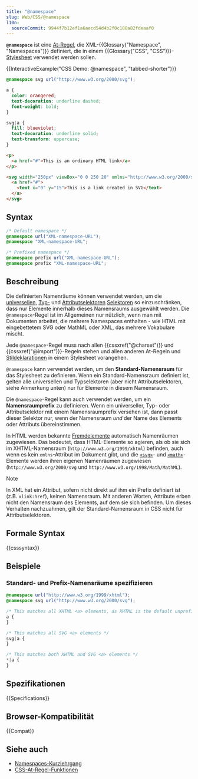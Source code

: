 ```yaml
---
title: "@namespace"
slug: Web/CSS/@namespace
l10n:
  sourceCommit: 9944f7b12ef1a6aecd54d4b2f0c188a82fdeaaf0
---
```


**`@namespace`** ist eine [At-Regel](/de/docs/Web/CSS/CSS_syntax/At-rule), die XML-{{Glossary("Namespace", "Namespaces")}} definiert, die in einem {{Glossary("CSS", "CSS")}}-[Stylesheet](/de/docs/Web/API/StyleSheet) verwendet werden sollen.

{{InteractiveExample("CSS Demo: @namespace", "tabbed-shorter")}}

```css interactive-example
@namespace svg url("http://www.w3.org/2000/svg");

a {
  color: orangered;
  text-decoration: underline dashed;
  font-weight: bold;
}

svg|a {
  fill: blueviolet;
  text-decoration: underline solid;
  text-transform: uppercase;
}
```

```html interactive-example
<p>
  <a href="#">This is an ordinary HTML link</a>
</p>

<svg width="250px" viewBox="0 0 250 20" xmlns="http://www.w3.org/2000/svg">
  <a href="#">
    <text x="0" y="15">This is a link created in SVG</text>
  </a>
</svg>
```

## Syntax

```css
/* Default namespace */
@namespace url("XML-namespace-URL");
@namespace "XML-namespace-URL";

/* Prefixed namespace */
@namespace prefix url("XML-namespace-URL");
@namespace prefix "XML-namespace-URL";
```

## Beschreibung

Die definierten Namenräume können verwendet werden, um die [universellen](/de/docs/Web/CSS/Universal_selectors), [Typ-](/de/docs/Web/CSS/Type_selectors) und [Attributselektoren](/de/docs/Web/CSS/Attribute_selectors) [Selektoren](/de/docs/Learn_web_development/Core/Styling_basics/Basic_selectors) so einzuschränken, dass nur Elemente innerhalb dieses Namensraums ausgewählt werden. Die `@namespace`-Regel ist im Allgemeinen nur nützlich, wenn man mit Dokumenten arbeitet, die mehrere Namespaces enthalten - wie HTML mit eingebettetem SVG oder MathML oder XML, das mehrere Vokabulare mischt.

Jede `@namespace`-Regel muss nach allen {{cssxref("@charset")}} und {{cssxref("@import")}}-Regeln stehen und allen anderen At-Regeln und [Stildeklarationen](/de/docs/Web/API/CSSStyleDeclaration) in einem Stylesheet vorangehen.

`@namespace` kann verwendet werden, um den **Standard-Namensraum** für das Stylesheet zu definieren. Wenn ein Standard-Namensraum definiert ist, gelten alle universellen und Typselektoren (aber nicht Attributselektoren, siehe Anmerkung unten) nur für Elemente in diesem Namensraum.

Die `@namespace`-Regel kann auch verwendet werden, um ein **Namensraumprefix** zu definieren. Wenn ein universeller, Typ- oder Attributselektor mit einem Namensraumprefix versehen ist, dann passt dieser Selektor nur, wenn der Namensraum _und_ der Name des Elements oder Attributs übereinstimmen.

In HTML werden bekannte [Fremdelemente](https://html.spec.whatwg.org/multipage/syntax.html#foreign-elements) automatisch Namenräumen zugewiesen. Das bedeutet, dass HTML-Elemente so agieren, als ob sie sich im XHTML-Namensraum (`http://www.w3.org/1999/xhtml`) befinden, auch wenn es kein `xmlns`-Attribut im Dokument gibt, und die [`<svg>`](/de/docs/Web/SVG/Reference/Element/svg)- und [`<math>`](/de/docs/Web/MathML/Reference/Element/math)-Elemente werden ihren eigenen Namenräumen zugewiesen (`http://www.w3.org/2000/svg` und `http://www.w3.org/1998/Math/MathML`).

> [!NOTE]
> In XML hat ein Attribut, sofern nicht direkt auf ihm ein Prefix definiert ist (z.B. `xlink:href`), keinen Namensraum. Mit anderen Worten, Attribute erben nicht den Namensraum des Elements, auf dem sie sich befinden. Um dieses Verhalten nachzuahmen, gilt der Standard-Namensraum in CSS nicht für Attributselektoren.

## Formale Syntax

{{csssyntax}}

## Beispiele

### Standard- und Prefix-Namensräume spezifizieren

```css
@namespace url("http://www.w3.org/1999/xhtml");
@namespace svg url("http://www.w3.org/2000/svg");

/* This matches all XHTML <a> elements, as XHTML is the default unprefixed namespace */
a {
}

/* This matches all SVG <a> elements */
svg|a {
}

/* This matches both XHTML and SVG <a> elements */
*|a {
}
```

## Spezifikationen

{{Specifications}}

## Browser-Kompatibilität

{{Compat}}

## Siehe auch

- [Namespaces-Kurzlehrgang](/de/docs/Web/SVG/Guides/Namespaces_crash_course)
- [CSS-At-Regel-Funktionen](/de/docs/Web/CSS/CSS_syntax/At-rule_functions)

